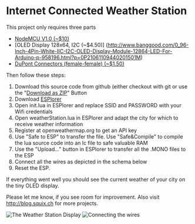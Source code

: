 # Internet Connected Weather Station

This project only requires three parts
* [NodeMCU V1.0 (~$10)](http://s.click.aliexpress.com/e/JYrbmMVfU)
* [OLED Display 128x64, I2C (~$4.50)] (http://www.banggood.com/0_96-Inch-4Pin-White-IIC-I2C-OLED-Display-Module-12864-LED-For-Arduino-p-958196.html?p=0P21061109440201501M)
* [DuPont Connectors (female-female) (~$1.50)](http://www.banggood.com/40-x-10cm-Female-To-Female-Dupont-Jumper-Wires-Cable-p-89717.html?p=0P21061109440201501M)

Then follow these steps:

1. Download this source code from github (either checkout with git or use the "[Download as ZIP](https://github.com/squix78/esp8266-projects/archive/master.zip)" Button
2. Download [ESPlorer](http://esp8266.ru/esplorer/)
3. Open init.lua in ESPlorer and replace SSID and PASSWORD with your Wifi credentials
4. Open weatherStation.lua in ESPlorer and adapt the city for which to receive weather information
5. Register at openweathermap.org to get an API key
6. Use "Safe to ESP" to transfer the file. Use "Safe&Compile" to compile the lua source code into an lc file to safe valuable RAM
7. Use the "Upload..." button in ESPlorer to transfer all the .MONO files to the ESP
8. Connect all the wires as depicted in the schema below
9. Reset the ESP. 

If everything went well you should see the current weather of your city on the tiny OLED display.

Please let me know, if you see room for improvement. Also visit http://blog.squix.ch for more projects.


![The Weather Station Display](http://2.bp.blogspot.com/-W-UZsPvh-4I/VWCjUVTzxqI/AAAAAAAAATc/bmdILYERtGo/s320/display.jpg)
![Connecting the wires](https://github.com/squix78/esp8266-projects/blob/master/weather-station/simple-oled-sketch_bb.png)

